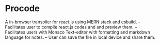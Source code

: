 # Procode
A in-browser transpiler for react.js using MERN stack and esbuild.
– Facilitates user to compile react.js codes and and preview them.
– Facilitates users with Monaco Text-editor with formatting and markdown language for notes.
– User can save the file in local device and share them.
